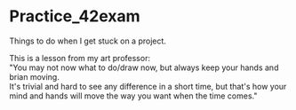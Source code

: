 # Practice_42exam
Things to do when I get stuck on a project.

This is a lesson from my art professor:<br>
"You may not now what to do/draw now, but always keep your hands and brian moving.<br>
It's trivial and hard to see any difference in a short time, but that's how your mind and hands will move the way you want when the time comes."<br>
